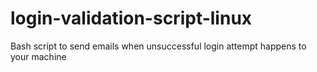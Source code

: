 # login-validation-script-linux
Bash script to send emails when unsuccessful login attempt happens to your machine
